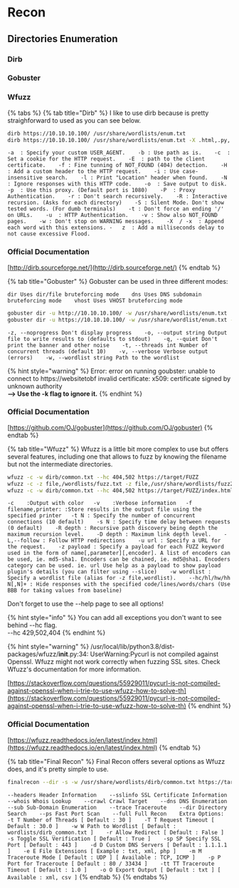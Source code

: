 # Recon

## Directories Enumeration

### Dirb

### Gobuster

### Wfuzz

{% tabs %}
{% tab title="Dirb" %}
I like to use dirb because is pretty straighforward to used as you can see below.

```bash
dirb https://10.10.10.100/ /usr/share/wordlists/enum.txt
dirb https://10.10.10.100/ /usr/share/wordlists/enum.txt -X .html,.py,.php
```

`-a  : Specify your custom USER_AGENT.   
-b : Use path as is.   
-c  : Set a cookie for the HTTP request.   
-E  : path to the client certificate.   
-f : Fine tunning of NOT_FOUND (404) detection.   
-H  : Add a custom header to the HTTP request.   
-i : Use case-insensitive search.   
-l : Print "Location" header when found.   
-N : Ignore responses with this HTTP code.   
-o  : Save output to disk.   
-p  : Use this proxy. (Default port is 1080)   
-P  : Proxy Authentication.   
-r : Don't search recursively.   
-R : Interactive recursion. (Asks for each directory)   
-S : Silent Mode. Don't show tested words. (For dumb terminals)   
-t : Don't force an ending '/' on URLs.   
-u  : HTTP Authentication.   
-v : Show also NOT_FOUND pages.   
-w : Don't stop on WARNING messages.   
-X  / -x  : Append each word with this extensions. -  
z  : Add a milliseconds delay to not cause excessive Flood.`

### Official Documentation

[http://dirb.sourceforge.net/](http://dirb.sourceforge.net/)
{% endtab %}

{% tab title="Gobuster" %}
Gobuster can be used in three different modes:

`dir Uses dir/file bruteforcing mode   
dns Uses DNS subdomain bruteforcing mode   
vhost Uses VHOST bruteforcing mode`

```bash
gobuster dir -u http://10.10.10.100/ -w /usr/share/wordlists/enum.txt
gobuster dir -u https://10.10.10.100/ -w /usr/share/wordlist/enum.txt -k
```

`-z, --noprogress Don't display progress   
-o, --output string Output file to write results to (defaults to stdout)   
-q, --quiet Don't print the banner and other noise   
-t, --threads int Number of concurrent threads (default 10)   
-v, --verbose Verbose output (errors)   
-w, --wordlist string Path to the wordlist`

{% hint style="warning" %}
Error: error on running goubster: unable to connect to https://websitetobf invalid certificate: x509: certificate signed by unknown authority  
**--&gt; Use the -k flag to ignore it.**
{% endhint %}

### Official Documentation

[https://github.com/OJ/gobuster](https://github.com/OJ/gobuster)
{% endtab %}

{% tab title="Wfuzz" %}
Wfuzz is a little bit more complex to use but offers several features, including one that allows to fuzz by knowing the filename but not the intermediate directories.

```bash
wfuzz -c -w dirb/common.txt --hc 404,502 https://target/FUZZ
wfuzz -c -z file,/wordlists/fuzz.txt -z file,/usr/share/wordlists/fuzz2.txt --hc 404 http://target/FUZZ/FUZ2Z
wfuzz -c -w dirb/common.txt --hc 404,502 https://target/FUZZ/index.html
```

`-c    :Output with color  
-v    :Verbose information  
-f filename,printer: :Store results in the output file using the specified printer  
-t N : Specify the number of concurrent connections (10 default)   
-s N : Specify time delay between requests (0 default)   
-R depth : Recursive path discovery being depth the maximum recursion level.   
-D depth : Maximum link depth level.   
-L,--follow : Follow HTTP redirections   
-u url : Specify a URL for the request.   
-z payload : Specify a payload for each FUZZ keyword used in the form of name[,parameter][,encoder]. A list of encoders can be used, ie. md5-sha1. Encoders can be chained, ie. md5@sha1. Encoders category can be used. ie. url Use help as a payload to show payload plugin's details (you can filter using --slice)   
-w wordlist : Specify a wordlist file (alias for -z file,wordlist).   
--hc/hl/hw/hh N[,N]+ : Hide responses with the specified code/lines/words/chars (Use BBB for taking values from baseline)`

Don't forget to use the --help page to see all options!

{% hint style="info" %}
You can add all exceptions you don't want to see behind --hc flag.  
--hc 429,502,404
{% endhint %}

{% hint style="warning" %}
/usr/local/lib/python3.8/dist-packages/wfuzz/**init**.py:34: UserWarning:Pycurl is not compiled against Openssl. Wfuzz might not work correctly when fuzzing SSL sites. Check Wfuzz's documentation for more information.

[https://stackoverflow.com/questions/55929011/pycurl-is-not-compiled-against-openssl-when-i-trie-to-use-wfuzz-how-to-solve-th](https://stackoverflow.com/questions/55929011/pycurl-is-not-compiled-against-openssl-when-i-trie-to-use-wfuzz-how-to-solve-th)
{% endhint %}

### Official Documentation

[https://wfuzz.readthedocs.io/en/latest/index.html](https://wfuzz.readthedocs.io/en/latest/index.html)
{% endtab %}

{% tab title="Final Recon" %}
Final Recon offers several options as Wfuzz does, and it's pretty simple to use.

```bash
finalrecon --dir -s -w /usr/share/wordlists/dirb/common.txt https://target
```

`--headers Header Information   
--sslinfo SSL Certificate Information   
--whois Whois Lookup   
--crawl Crawl Target   
--dns DNS Enumeration   
--sub Sub-Domain Enumeration   
--trace Traceroute   
--dir Directory Search   
--ps Fast Port Scan   
--full Full Recon   
Extra Options:   
-t T Number of Threads [ Default : 30 ]   
-T T Request Timeout [ Default : 30.0 ]   
-w W Path to Wordlist [ Default : wordlists/dirb_common.txt ]   
-r Allow Redirect [ Default : False ]   
-s Toggle SSL Verification [ Default : True ]   
-sp SP Specify SSL Port [ Default : 443 ]   
-d D Custom DNS Servers [ Default : 1.1.1.1 ]   
-e E File Extensions [ Example : txt, xml, php ]   
-m M Traceroute Mode [ Default : UDP ] [ Available : TCP, ICMP ]   
-p P Port for Traceroute [ Default : 80 / 33434 ]   
-tt TT Traceroute Timeout [ Default : 1.0 ]   
-o O Export Output [ Default : txt ] [ Available : xml, csv ]`
{% endtab %}
{% endtabs %}

























